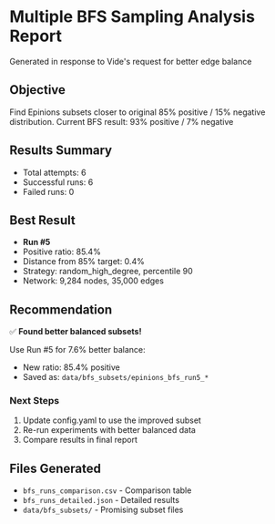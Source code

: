 # Multiple BFS Sampling Analysis Report

Generated in response to Vide's request for better edge balance

## Objective
Find Epinions subsets closer to original 85% positive / 15% negative distribution.
Current BFS result: 93% positive / 7% negative

## Results Summary
- Total attempts: 6
- Successful runs: 6
- Failed runs: 0

## Best Result
- **Run #5**
- Positive ratio: 85.4%
- Distance from 85% target: 0.4%
- Strategy: random_high_degree, percentile 90
- Network: 9,284 nodes, 35,000 edges

## Recommendation
✅ **Found better balanced subsets!**

Use Run #5 for 7.6% better balance:
- New ratio: 85.4% positive
- Saved as: `data/bfs_subsets/epinions_bfs_run5_*`

### Next Steps
1. Update config.yaml to use the improved subset
2. Re-run experiments with better balanced data
3. Compare results in final report

## Files Generated
- `bfs_runs_comparison.csv` - Comparison table
- `bfs_runs_detailed.json` - Detailed results
- `data/bfs_subsets/` - Promising subset files
